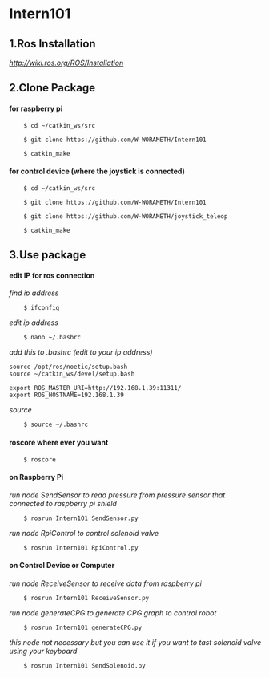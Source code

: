 # Intern101
## 1.Ros Installation
*http://wiki.ros.org/ROS/Installation*
## 2.Clone Package
#### for raspberry pi
````shell
    $ cd ~/catkin_ws/src
````

````shell
    $ git clone https://github.com/W-WORAMETH/Intern101
````

````shell
    $ catkin_make
````
#### for control device (where the joystick is connected)
````shell
    $ cd ~/catkin_ws/src
````

````shell
    $ git clone https://github.com/W-WORAMETH/Intern101
````

````
    $ git clone https://github.com/W-WORAMETH/joystick_teleop
````

````shell
    $ catkin_make
````
## 3.Use package
#### edit IP for ros connection
*find ip address*
````shell
    $ ifconfig
````
*edit ip address*
````shell
    $ nano ~/.bashrc
````
*add this to .bashrc (edit to your ip address)*

````
source /opt/ros/noetic/setup.bash
source ~/catkin_ws/devel/setup.bash

export ROS_MASTER_URI=http://192.168.1.39:11311/ 
export ROS_HOSTNAME=192.168.1.39
`````

*source*
````shell
    $ source ~/.bashrc
````

#### roscore where ever you want
````shell
    $ roscore
````

#### on Raspberry Pi
*run node SendSensor to read pressure from pressure sensor that connected to raspberry pi shield*
````shell
    $ rosrun Intern101 SendSensor.py
````
*run node RpiControl to control solenoid valve*
````shell
    $ rosrun Intern101 RpiControl.py
````

#### on Control Device or Computer
*run node ReceiveSensor to receive data from raspberry pi*
````shell
    $ rosrun Intern101 ReceiveSensor.py
````
*run node generateCPG to generate CPG graph to control robot*
````shell
    $ rosrun Intern101 generateCPG.py
````
*this node not necessary but you can use it if you want to tast solenoid valve using your keyboard*
````shell
    $ rosrun Intern101 SendSolenoid.py
````

